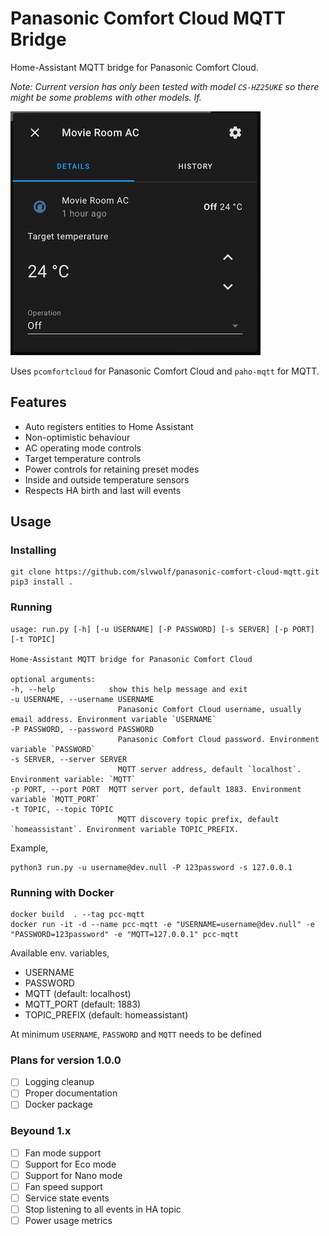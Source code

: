 # Panasonic Comfort Cloud MQTT Bridge
Home-Assistant MQTT bridge for Panasonic Comfort Cloud. 

_Note: Current version has only been tested with model `CS-HZ25UKE` so there might be some problems with other models. If._

![HA](/ha-dashboard.png "HA")

Uses `pcomfortcloud` for Panasonic Comfort Cloud and `paho-mqtt` for MQTT.

## Features
- Auto registers entities to Home Assistant
- Non-optimistic behaviour
- AC operating mode controls 
- Target temperature controls
- Power controls for retaining preset modes
- Inside and outside temperature sensors
- Respects HA birth and last will events

## Usage

### Installing

    git clone https://github.com/slvwolf/panasonic-comfort-cloud-mqtt.git
    pip3 install .

### Running

    usage: run.py [-h] [-u USERNAME] [-P PASSWORD] [-s SERVER] [-p PORT] [-t TOPIC]

    Home-Assistant MQTT bridge for Panasonic Comfort Cloud

    optional arguments:
    -h, --help            show this help message and exit
    -u USERNAME, --username USERNAME
                            Panasonic Comfort Cloud username, usually email address. Environment variable `USERNAME`
    -P PASSWORD, --password PASSWORD
                            Panasonic Comfort Cloud password. Environment variable `PASSWORD`
    -s SERVER, --server SERVER
                            MQTT server address, default `localhost`. Environment variable: `MQTT`
    -p PORT, --port PORT  MQTT server port, default 1883. Environment variable `MQTT_PORT`
    -t TOPIC, --topic TOPIC
                            MQTT discovery topic prefix, default `homeassistant`. Environment variable TOPIC_PREFIX.

Example,

    python3 run.py -u username@dev.null -P 123password -s 127.0.0.1

### Running with Docker

    docker build  . --tag pcc-mqtt
    docker run -it -d --name pcc-mqtt -e "USERNAME=username@dev.null" -e "PASSWORD=123password" -e "MQTT=127.0.0.1" pcc-mqtt

Available env. variables,

- USERNAME
- PASSWORD
- MQTT (default: localhost)
- MQTT_PORT (default: 1883)
- TOPIC_PREFIX (default: homeassistant)

At minimum `USERNAME`, `PASSWORD` and `MQTT` needs to be defined

### Plans for version 1.0.0

- [ ] Logging cleanup
- [ ] Proper documentation
- [ ] Docker package

### Beyound 1.x

- [ ] Fan mode support
- [ ] Support for Eco mode
- [ ] Support for Nano mode
- [ ] Fan speed support
- [ ] Service state events
- [ ] Stop listening to all events in HA topic
- [ ] Power usage metrics